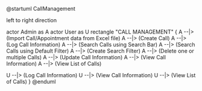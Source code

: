 @startuml CallManagement

left to right direction

actor Admin as A
actor User as U
rectangle "CALL MANAGEMENT" {
A --|> (Import Call/Appointment data from Excel file)
A --|> (Create Call)
A --|> (Log Call Information)
A --|> (Search Calls using Search Bar)
A --|> (Search Calls using Default Filter)
A --|> (Create Search Filter)
A --|> (Delete one or multiple Calls)
A --|> (Update Call Information)
A --|> (View Call Information)
A --|> (View List of Calls)

U --|> (Log Call Information)
U --|> (View Call Information)
U --|> (View List of Calls)
}
@enduml
